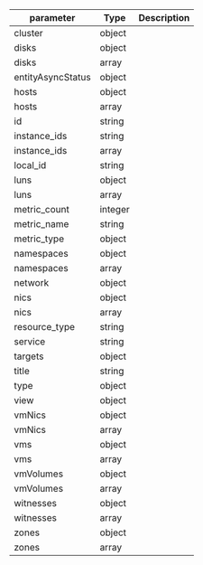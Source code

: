 | parameter | Type | Description |
| ----------- | ----------- |----------- |
| cluster  |  object  |    |
| disks  |  object  |    |
| disks  |  array  |    |
| entityAsyncStatus  |  object  |    |
| hosts  |  object  |    |
| hosts  |  array  |    |
| id  |  string  |    |
| instance_ids  |  string  |    |
| instance_ids  |  array  |    |
| local_id  |  string  |    |
| luns  |  object  |    |
| luns  |  array  |    |
| metric_count  |  integer  |    |
| metric_name  |  string  |    |
| metric_type  |  object  |    |
| namespaces  |  object  |    |
| namespaces  |  array  |    |
| network  |  object  |    |
| nics  |  object  |    |
| nics  |  array  |    |
| resource_type  |  string  |    |
| service  |  string  |    |
| targets  |  object  |    |
| title  |  string  |    |
| type  |  object  |    |
| view  |  object  |    |
| vmNics  |  object  |    |
| vmNics  |  array  |    |
| vms  |  object  |    |
| vms  |  array  |    |
| vmVolumes  |  object  |    |
| vmVolumes  |  array  |    |
| witnesses  |  object  |    |
| witnesses  |  array  |    |
| zones  |  object  |    |
| zones  |  array  |    |